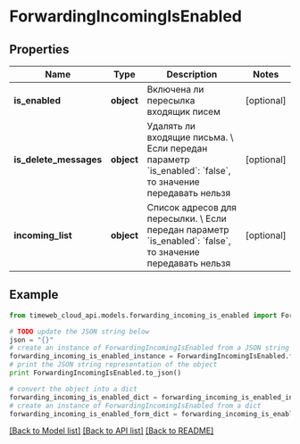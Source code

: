 # ForwardingIncomingIsEnabled


## Properties
Name | Type | Description | Notes
------------ | ------------- | ------------- | -------------
**is_enabled** | **object** | Включена ли пересылка входящик писем | [optional] 
**is_delete_messages** | **object** | Удалять ли входящие письма. \\  Если передан параметр &#x60;is_enabled&#x60;: &#x60;false&#x60;, то значение передавать нельзя | [optional] 
**incoming_list** | **object** | Список адресов для пересылки. \\  Если передан параметр &#x60;is_enabled&#x60;: &#x60;false&#x60;, то значение передавать нельзя | [optional] 

## Example

```python
from timeweb_cloud_api.models.forwarding_incoming_is_enabled import ForwardingIncomingIsEnabled

# TODO update the JSON string below
json = "{}"
# create an instance of ForwardingIncomingIsEnabled from a JSON string
forwarding_incoming_is_enabled_instance = ForwardingIncomingIsEnabled.from_json(json)
# print the JSON string representation of the object
print ForwardingIncomingIsEnabled.to_json()

# convert the object into a dict
forwarding_incoming_is_enabled_dict = forwarding_incoming_is_enabled_instance.to_dict()
# create an instance of ForwardingIncomingIsEnabled from a dict
forwarding_incoming_is_enabled_form_dict = forwarding_incoming_is_enabled.from_dict(forwarding_incoming_is_enabled_dict)
```
[[Back to Model list]](../README.md#documentation-for-models) [[Back to API list]](../README.md#documentation-for-api-endpoints) [[Back to README]](../README.md)


